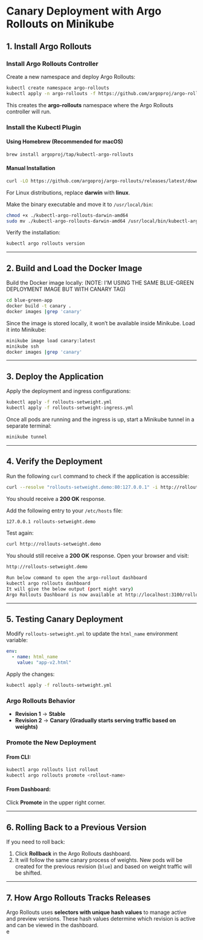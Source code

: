 # Canary Deployment with Argo Rollouts on Minikube  

## 1. Install Argo Rollouts  

### Install Argo Rollouts Controller  
Create a new namespace and deploy Argo Rollouts:  
```sh
kubectl create namespace argo-rollouts
kubectl apply -n argo-rollouts -f https://github.com/argoproj/argo-rollouts/releases/latest/download/install.yaml
```  
This creates the **argo-rollouts** namespace where the Argo Rollouts controller will run.  

### Install the Kubectl Plugin  

#### **Using Homebrew (Recommended for macOS)**  
```sh
brew install argoproj/tap/kubectl-argo-rollouts
```  

#### **Manual Installation**  
```sh
curl -LO https://github.com/argoproj/argo-rollouts/releases/latest/download/kubectl-argo-rollouts-darwin-amd64
```  
For Linux distributions, replace **darwin** with **linux**.  

Make the binary executable and move it to `/usr/local/bin`:  
```sh
chmod +x ./kubectl-argo-rollouts-darwin-amd64
sudo mv ./kubectl-argo-rollouts-darwin-amd64 /usr/local/bin/kubectl-argo-rollouts
```  

Verify the installation:  
```sh
kubectl argo rollouts version
```  

---

## 2. Build and Load the Docker Image  

Build the Docker image locally: (NOTE: I'M USING THE SAME BLUE-GREEN DEPLOYMENT IMAGE BUT WITH CANARY TAG) 
```sh
cd blue-green-app
docker build -t canary .
docker images |grep 'canary'
```  
Since the image is stored locally, it won’t be available inside Minikube. Load it into Minikube:  
```sh
minikube image load canary:latest
minikube ssh
docker images |grep 'canary'
```  

---

## 3. Deploy the Application  

Apply the deployment and ingress configurations:  
```sh
kubectl apply -f rollouts-setweight.yml
kubectl apply -f rollouts-setweight-ingress.yml
```  
Once all pods are running and the ingress is up, start a Minikube tunnel in a separate terminal:  
```sh
minikube tunnel
```  

---

## 4. Verify the Deployment  

Run the following `curl` command to check if the application is accessible:  
```sh
curl --resolve "rollouts-setweight.demo:80:127.0.0.1" -i http://rollouts-setweight.demo
```  
You should receive a **200 OK** response.  

Add the following entry to your `/etc/hosts` file:  
```sh
127.0.0.1 rollouts-setweight.demo
```  

Test again:  
```sh
curl http://rollouts-setweight.demo
```  
You should still receive a **200 OK** response. Open your browser and visit:  
```sh
http://rollouts-setweight.demo
```  

```sh
Run below command to open the argo-rollout dashboard
kubectl argo rollouts dashboard
It will give the below output (port might vary)
Argo Rollouts Dashboard is now available at http://localhost:3100/rollouts
```

---

## 5. Testing Canary Deployment  

Modify `rollouts-setweight.yml` to update the `html_name` environment variable:  
```yaml
env:
  - name: html_name
    value: "app-v2.html"
```  
Apply the changes:  
```sh
kubectl apply -f rollouts-setweight.yml
```  

### Argo Rollouts Behavior  
- **Revision 1** → **Stable**  
- **Revision 2** → **Canary (Gradually starts serving traffic based on weights)**  


### **Promote the New Deployment**  
#### From CLI:  
```sh
kubectl argo rollouts list rollout
kubectl argo rollouts promote <rollout-name>
```  
#### From Dashboard:  
Click **Promote** in the upper right corner.  

---

## 6. Rolling Back to a Previous Version  

If you need to roll back:  
1. Click **Rollback** in the Argo Rollouts dashboard.
2. It will follow the same canary process of weights. New pods will be created for the previous revision (`blue`) and based on weight traffic will be shifted.  

---

## 7. How Argo Rollouts Tracks Releases  

Argo Rollouts uses **selectors with unique hash values** to manage active and preview versions. These hash values determine which revision is active and can be viewed in the dashboard.  
e
